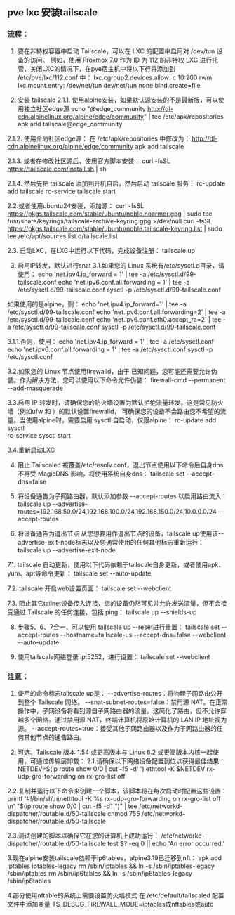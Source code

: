 ## pve lxc 安装tailscale

### 流程：

1.  要在非特权容器中启动 Tailscale，可以在 LXC 的配置中启用对 /dev/tun 设备的访问。
例如，使用 Proxmox 7.0 作为 ID 为 112 的非特权 LXC 进行托管，关闭LXC的情况下，在pve宿主机中将以下行将添加到 /etc/pve/lxc/112.conf 中：
lxc.cgroup2.devices.allow: c 10:200 rwm
lxc.mount.entry: /dev/net/tun dev/net/tun none bind,create=file


2.  安装 tailscale
2.1.1.    使用alpine安装，如果默认源安装的不是最新版，可以使用独立社区edge源
echo "@edge_community http://dl-cdn.alpinelinux.org/alpine/edge/community" | tee /etc/apk/repositories
apk add tailscale@edge_community

2.1.2.  使用全局社区edge源：
在 /etc/apk/repositories 中修改为： 
        http://dl-cdn.alpinelinux.org/alpine/edge/community
apk add tailscale

2.1.3.  或者在修改社区源后，使用官方脚本安装：
    curl -fsSL https://tailscale.com/install.sh | sh

2.1.4.  然后先把 tailscale 添加到开机自启，然后启动 tailscale 服务：
rc-update add tailscale
rc-service tailscale start

2.2.或者使用ubuntu24安装，添加源：
curl -fsSL https://pkgs.tailscale.com/stable/ubuntu/noble.noarmor.gpg | sudo tee /usr/share/keyrings/tailscale-archive-keyring.gpg >/dev/null
curl -fsSL https://pkgs.tailscale.com/stable/ubuntu/noble.tailscale-keyring.list | sudo tee /etc/apt/sources.list.d/tailscale.list


2.3.  启动LXC，在LXC中运行以下代码，完成设备注册：
tailscale up


3.  启用IP转发，默认进行snat
3.1.如果您的 Linux 系统有/etc/sysctl.d目录，请使用：
echo 'net.ipv4.ip_forward = 1' | tee -a /etc/sysctl.d/99-tailscale.conf
echo 'net.ipv6.conf.all.forwarding = 1' | tee -a /etc/sysctl.d/99-tailscale.conf
sysctl -p /etc/sysctl.d/99-tailscale.conf

如果使用的是alpine，则：
echo 'net.ipv4.ip_forward=1' | tee -a /etc/sysctl.d/99-tailscale.conf
echo 'net.ipv6.conf.all.forwarding=2' | tee -a /etc/sysctl.d/99-tailscale.conf
echo 'net.ipv6.conf.eth0.accept_ra=2' | tee -a /etc/sysctl.d/99-tailscale.conf
sysctl -p /etc/sysctl.d/99-tailscale.conf

3.1.1.否则，使用：
echo 'net.ipv4.ip_forward = 1' | tee -a /etc/sysctl.conf
echo 'net.ipv6.conf.all.forwarding = 1' | tee -a /etc/sysctl.conf
sysctl -p /etc/sysctl.conf

3.2.如果您的 Linux 节点使用firewalld，由于 已知问题，您可能还需要允许伪装。作为解决方法，您可以使用以下命令允许伪装：
firewall-cmd --permanent --add-masquerade

3.3.启用 IP 转发时，请确保您的防火墙设置为默认拒绝流量转发。这是常见防火墙（例如ufw 和 ）的默认设置firewalld，
    可确保您的设备不会路由您不希望的流量。当使用alpine时，需要启用 sysctl 自启动，仅限alpine：
rc-update add sysctl   
rc-service sysctl start

3.4.重新启动LXC

4.  阻止 Tailscaled 被覆盖/etc/resolv.conf，退出节点使用以下命令后自身dns不再受 MagicDNS 影响，将使用系统自身dns：
tailscale set --accept-dns=false



5.  将设备通告为子网路由器，默认添加参数 --accept-routes 以启用路由流入：
tailscale up --advertise-routes=192.168.50.0/24,192.168.100.0/24,192.168.150.0/24,10.0.0.0/24 --accept-routes



6.  将设备通告为退出节点 
    从您想要用作退出节点的设备，tailscale up使用该--advertise-exit-node标志以及您通常使用的任何其他标志重新运行：
tailscale up --advertise-exit-node

7.1.  tailscale 自动更新，使用以下代码依赖于tailscale自身更新，或者使用apk、yum、apt等命令更新：
tailscale set --auto-update

7.2.  tailscale 开启web设置页面：
tailscale set --webclient

7.3.  阻止其它tailnet设备传入连接，您的设备仍然可见并允许发送流量，但不会接受通过 Tailscale 的任何连接，包括 ping：
tailscale up --shields-up

8. 步骤5、6、7合一，可以使用 tailscale up --reset进行重置：
tailscale set --accept-routes --hostname=tailscale-us --accept-dns=false --webclient --auto-update

9. 使用tailscale网络登录 ip:5252，进行设置：
tailscale set --webclient




### 注意：
1.  使用的命令标志tailscale up是：
--advertise-routes：将物理子网路由公开到整个 Tailscale 网络。
--snat-subnet-routes=false：禁用源 NAT。在正常操作中，子网设备将看到源自子网路由器的流量。这简化了路由，但不允许穿越多个网络。通过禁用源 NAT，终端计算机将原始计算机的 LAN IP 地址视为源。
--accept-routes=true：接受其他子网路由器以及作为子网路由器的任何其他节点的通告路由。

2.  可选。Tailscale 版本 1.54 或更高版本与 Linux 6.2 或更高版本内核一起使用，可通过传输层卸载：
2.1.请确保以下网络设备配置到位以获得最佳结果：
NETDEV=$(ip route show 0/0 | cut -f5 -d' ')
ethtool -K $NETDEV rx-udp-gro-forwarding on rx-gro-list off

2.2.复制并运行以下命令来创建一个脚本，该脚本将在每次启动时配置这些设置：
printf '#!/bin/sh\n\nethtool -K %s rx-udp-gro-forwarding on rx-gro-list off \n' "$(ip route show 0/0 | cut -f5 -d" ")" | tee /etc/networkd-dispatcher/routable.d/50-tailscale
chmod 755 /etc/networkd-dispatcher/routable.d/50-tailscale

2.3.测试创建的脚本以确保它在您的计算机上成功运行：
/etc/networkd-dispatcher/routable.d/50-tailscale
test $? -eq 0 || echo 'An error occurred.'

3.现在alpine安装tailscale依赖于ip6tables，alpine3.19已迁移到nft：
apk add iptables iptables-legacy
rm /sbin/iptables && ln -s /sbin/iptables-legacy /sbin/iptables
rm /sbin/ip6tables && ln -s /sbin/ip6tables-legacy /sbin/ip6tables

4.部分使用nftable的系统上需要设置防火墙模式
在 /etc/default/tailscaled 配置文件中添加变量 TS_DEBUG_FIREWALL_MODE=iptables或nftables或auto
